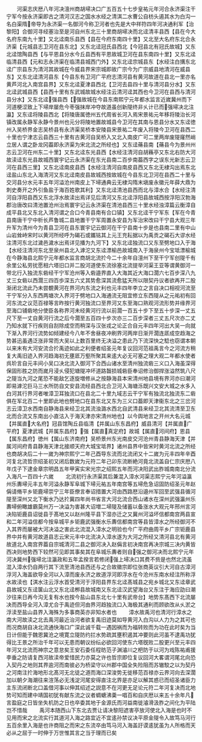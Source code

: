 <!-- { "loadSidebar": true } -->
　　河渠志庆厯八年河决澶州商胡埽决口广五百五十七步皇祐元年河合永济渠注干宁军今按永济渠即古之清河汉志之国水水经之清淇二水曹公自枋头遏其水为白沟一名白渠隋帝导为永济渠一名御河今称卫河者也先是大中祥符四年河决通利军【治黎阳】合御河寻经塞治至是河自州东北三十里商胡埽决而北迳清丰县西【县在今大名府东南九十里】又北迳南乐县西【县在今府东南四十里】又北至大名府东北合永济渠【元城县志卫河在县东北】又东北迳冠氏县西北【今冠县北有冠氏故城】又东北迳馆陶县西【与平恩县分水今丘县西有平恩故城卫河在县东南四十里】又东北迳临清县西【元和志永济渠在临清县城西门外】又东北迳宗城县东【水经注白搆东北迳广宗县东为清河其故城在今威县界宋宗城即故广宗今为广宗威县地清河在威县东】又东北迳清河县东【今县东有卫河广平府志清河县有黄河故道在县北一里亦名黄芦河北入南宫县界】又东北迳夏津县西北【卫河去县四十里与清河县分水】又东北迳武城县西【县西十里有东武城故城水经注云清河迳其西也今卫河在县西与清河县分水】又东北迳强县西【强故城在今县东南熙宁元年都水监言近嵗冀州而下河道梗涩致上下埽岸屡危今枣强抹岸冲夺故道虽创新隄终非乆计已而强埽决北注瀛】又东迳将陵县西北【将陵唐属徳州五代周省长河入焉宋景祐元年移将陵治长河镇改属永静军永静今景州也元分将陵地置故城县今卫河在其南与恩县分水又东迳徳州入吴桥界金志吴桥县有永济渠吴桥本安陵县宋景祐二年废入将陵今卫河在县西二十里也宁津志云县西三十里有古黄河自吴桥入又北入南皮广可二里两岸废隄窿然峭立居人谓之卧龙冈葢即永济渠为宋北流之所经也】又东迳蓨县南【蓨县今为景州州志云卫河在州东二十里】又东北迳东光县西【水经注清河自胡蘓亭又东北右防大河故渎迳东光县故城西寰宇记云永济渠在东光县南二百步南葢西字之误东光新志云卫河在县西三里】又东北迳南皮县西【水经注清河自南皮县西又东北无棣沟出焉东北迳盐山东北入海清河又东北迳南皮县故城西按故城在今县东北卫河在县西二十里与交河县分水元丰五年河溢沧州南皮上下埽通典云无棣沟隋末塡废永徽元年薛大鼎为刺史奏开之外引鱼盐于海百姓歌其利】又东北迳清池县西而北与漳水合【水经注清河自浮阳县西又东北浮水故渎出焉详见后清河又东北迳浮阳县故城西按浮阳汉勃海郡治唐改曰清池置沧州治焉寰宇记云永济渠在清池县西三十里水经浊漳篇云衡漳自成平县北又东北入清河谓之合口今青县南有合口镇】又东北迳干宁军东【军在今青县南唐干宁中析长芦鲁城二县地置干宁军周置永安县为军治宋改曰干宁县大观三年升军为清州今为青县卫河在县东寰宇记云御河在干宁县南十步是也县南二里有中山山岩耸峙宋时以黄河所经呼为碣石或鑴铭其上元王充耘据以为禹贡之碣石大谬水经注清河东北过濊邑濊水出焉详见播为九河下】又东北迳独流口又东至劈地口入于海【水经注清河东北至泉州县北入滹沱又东迳漂榆邑故城南入于海泉州今宝坻漂榆城在今静海县北熙宁元年都水监言商胡北流扵今二十余年自澶州下至干宁军创隄千有余里公私劳扰愿相六塔旧口并二股河道使东流徐塞北流提举河渠王亚等谓黄御河一带北行入独流东砦经干宁军沧州等入砦邉界直入大海其近大海口濶六七百步深八九丈三女砦以西濶三四百歩深五六丈其势愈深其流愈猛天所以限契丹议者欲再开二股渐闭北流此乃未尝覩黄河在界河内东流之利也元丰四年李立之言自决口相视河流至干宁军分入东西两塘次入界河于劈地口入海通流无阻宜修立东西隄从之元祐初有回河东流之议范百禄等言昨按行黄河独流口至界河又东至海口熟观河流形势并缘界河至海口铺砦地分使臣各称界河未经黄河行流以前濶一百五十步下至五十步深一丈五尺下至一丈自黄河行流之后今濶至五百四十步次亦三二百步深者三丈五尺次亦二丈乃知水就下行疾则自刮除成空而稍深与汉张戎之论正合自元丰四年河出大吴一向就下渐入界河行流势如倾建经今八年不舍昼夜冲刷界河两岸日渐开濶连厎成空趋海之势甚迅虽遇泛涨非常而大吴以上数百里终无决溢之患此乃下流深快之騐也窃谓本朝以来末有大河安流合扵禹迹如此之利便者绍圣元年复议回河范祖禹言今之河流方稍复大禹旧迹入界河趋海初无壅厎万壑所聚其来逺大必无可塞之理大观二年都水使者呉玠言自元丰间小吴口决北流入御河下合西山诸水至清州独流砦三义口入海虽深得保固形胜之防而嵗月浸乆侵犯塘隄冲坏道路齧损城砦臣奉诏修治御捍涨溢然筑八尺之隄当九河之尾恐不能敌乞逐旋増修从之按静海县本宋清州地县境有界河亦曰潮河即易滹沱巨马三水所防自文安县流经县西北合卫河入海塘泺既兴文安大城之水多入白河其行界河者唯漳卫耳独流口在县北二十里九域志云干宁军有独流北独流东二砦俱在军北百二十里即此地也劈地口在县东北又东为三义口葢即天津衞东北之三岔河志云漳卫水西南自静海县来经卫北其流浊潞水西北自武清县来经卫北其流清至卫东北而合流又东南出小直沽入于海天津亦宋清州地也】以今舆地言之开州大名元城【并属直大名府】冠县馆陶丘县临清【并属山东东昌府】威县清河【并属直广平府】夏津武城【并属东昌府】强【属直真定府】故城【属直河间府】恩县【属东昌府】徳州【属山东济南府】吴桥景州东光南皮交河沧州青县静海天津【并属河间府青县静海天津北接顺天府大城宝坻界】诸州县界中皆宋时黄河北流之所经也商胡决后二十一嵗为神宗熙宁二年己酉导东流而北流闭又十二嵗为元丰四年辛酉河复北流哲宗绍圣初又闭后数嵗为元符二年己卯东流断絶河竟北流盖自仁宗庆厯八年戊子下逮金章宗明昌五年甲寅实宋光宗之绍熙五年而河决阳武出胙城南南北分流入海凡一百四十六嵗
　　北流初行永济渠其后兼混入漳水河渠志熙宁元年河溢瀛州乐夀埽元丰五年河溢永静军阜城下埽元祐五年南宫等五埽危急诏固防绍圣元年赵偁请脩平乡钜鹿埽崇宁三年臣僚言奉诏措置大河由西路厯沿邉州军回至武强县循河隄至深州又北下衡水乃达扵冀四年尚书省言大河北流合西山诸水在深州武强瀛州乐夀埽俯瞰雄霸莫州万一决溢为害甚大诏増二埽隄及储蓄以备涨水大观元年邢州言河决陷钜鹿县诏徙县于髙地又以赵州隆平县下湿亦迁之又冀州河溢坏信都南宫两县宣和二年河溢信都今按阜城平乡钜鹿武强衡水乐夀信都南宫等县皆漳水之所经御河不入其界而屡被大河决溢之害此北流混入漳水之明验也今广平府曲周平乡广宗钜鹿县界中并有黄河故道县志云宋元丰中北流决入漳水遂为大河之所经又清河县北有黄河故道北入南宫界葢自宗城清河二县之御河决入赵偁言初决南宫再决宗城三决内黄皆西决则地势西下较然可见即其事矣其在阜城乐夀者则自强之御河决而北熙宁元年河决冀州强埽北注瀛政和五年孟揆言若修闭强上埽决口其费不赀是也然北流虽混入漳水仍自两行其下流至清池县西还与之合故徽宗即位张商英议引大河自古漳河浮河入海盖欲导全河以入漳而废永济之故道浮河即浮水在今沧州东南水经注所称浮水故渎也【淇水注云浮水首受清河于浮阳县界东北迳髙城县之宛乡城北又东迳章武县故城又东迳箧山北又东北迳栁县故城南又东北迳汉武望海台又东注于海应劭曰潮汐往来日再今沟无复有水也按今盐山县东北七十里有武帝台】地势东髙西下北流屡决而西导全河入漳尤合于禹迹但河由界河趋独流口入海极其通利而顾欲改从乆淤之浮渎至盐山县界入海殊为多事商英亦非知水者也
　　漳水故禹河也清河行漳水之南大河故渎之北去禹河最近治河者欲复禹旧迹莫如导黄河入白沟以人力为之其可也而况商胡自决北流通快海口广深此诚千载一遇因祸而为福转败而为功在此时矣为当日计但能于魏恩冀沧之境寛立隄防约拦水势疏其壅积遏其冲要则此河虽不逮禹功犹得比王景之所治千年可以无患而朝议纷纭必欲回河使东六塔旣败二股更兴至元丰四年河又北流而神宗之意怠矣王安石委任程昉范子渊濬川之杷防于以河为戏陈祐甫援李垂之防请复西河故渎帝爱惜民力亦莫之许也哲宗即位复议回河大畧谓河尾北向恐入契丹之地则其界逾河而南彼必为桥梁守以州郡中国全失险阻而苏辙駮之以为契丹之河南注扵海地形北髙河无北徒之道而海口深浚势无徙移范百禄亦云界河向去深濶加以朝夕海潮往来渲荡必无浅淀河尾安得直注北界是亦足以解其惑已而绍圣诸臣力主东流闭断北口盖借河事以伸其绍述之説意不在河更无足论元符二年河复决而北地势可知而建中靖国初犹有献东流之议者蜩螗沸羮一唱百和自庆厯以来五十余年凡言盈庭之日皆坐失机防之日也卒委其地于金源氏而河益南徙濬滑汲胙之间化为平陆岂不惜哉
　　禹河本随西山下东北去贾让请决黎阳遮害亭放河使北入海是也时不见用而宋之北流实行其道河入海之路宜近不宜逺孙禁议决平原金隄令入故笃马河行五百余里入海是也许商阻之而宋之东流卒由笃马河入海盖訏谟逺犹虽为人所格而天必从之屈于一时伸于万世惟其言之当于理而已矣
